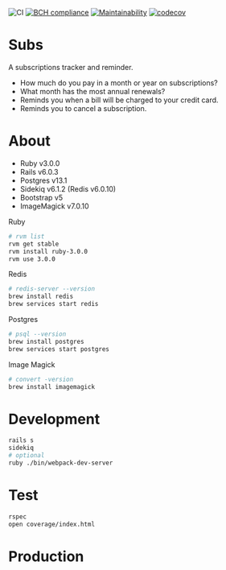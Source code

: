 ![CI](https://github.com/kcamcam/subs/workflows/CI/badge.svg)
[![BCH compliance](https://bettercodehub.com/edge/badge/kcamcam/subs?branch=master&token=d08e95874186b52849dd864c35495d31829e0dc9)](https://bettercodehub.com/)
[![Maintainability](https://api.codeclimate.com/v1/badges/faa5692d537fa10bc4ce/maintainability)](https://codeclimate.com/github/kcamcam/subs/maintainability)
[![codecov](https://codecov.io/gh/kcamcam/subs/branch/master/graph/badge.svg?token=EG1B7MIITW)](https://codecov.io/gh/kcamcam/subs)

# Subs
A subscriptions tracker and reminder.
- How much do you pay in a month or year on subscriptions?
- What month has the most annual renewals?
- Reminds you when a bill will be charged to your credit card.
- Reminds you to cancel a subscription.

# About
- Ruby v3.0.0
- Rails v6.0.3
- Postgres v13.1
- Sidekiq v6.1.2 (Redis v6.0.10)
- Bootstrap v5
- ImageMagick v7.0.10

Ruby  
```bash
# rvm list
rvm get stable
rvm install ruby-3.0.0
rvm use 3.0.0
```

Redis  
```bash
# redis-server --version
brew install redis
brew services start redis
```

Postgres  
```bash
# psql --version
brew install postgres
brew services start postgres
```

Image Magick
```bash
# convert -version
brew install imagemagick
```

# Development
```bash
rails s
sidekiq
# optional
ruby ./bin/webpack-dev-server
```

# Test
```bash
rspec
open coverage/index.html
```
# Production
